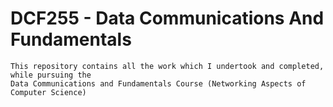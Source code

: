 # DCF255 - Data Communications And Fundamentals

```
This repository contains all the work which I undertook and completed, while pursuing the
Data Communications and Fundamentals Course (Networking Aspects of Computer Science)
```

